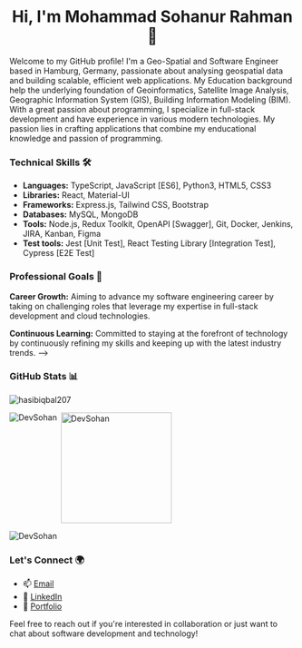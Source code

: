 <h1 align="center">Hi, I'm Mohammad Sohanur Rahman 👋</h1>

<p align="left">Welcome to my GitHub profile! I'm a Geo-Spatial and Software Engineer based in Hamburg, Germany, passionate about analysing geospatial data and building scalable, efficient web applications. My Education background help the underlying foundation of Geoinformatics, Satellite Image Analysis, Geographic Information System (GIS), Building Information Modeling (BIM). With a great passion about programming, I specialize in full-stack development and have experience in various modern technologies. My passion lies in crafting applications that combine my enducational knowledge and passion of programming.</p>

<!-- Skills -->
<h3 align="left">Technical Skills 🛠️</h3>

- **Languages:** TypeScript, JavaScript [ES6], Python3, HTML5, CSS3
- **Libraries:** React, Material-UI
- **Frameworks:** Express.js, Tailwind CSS, Bootstrap
- **Databases:** MySQL, MongoDB
- **Tools:** Node.js, Redux Toolkit, OpenAPI [Swagger], Git, Docker, Jenkins, JIRA, Kanban, Figma
- **Test tools:** Jest [Unit Test], React Testing Library [Integration Test], Cypress [E2E Test]
  
<!-- Projects
<h3 align="left">Key Projects 📚</h3>

- **[Help Me Learn](https://github.com/hasibiqbal207/help-me-learn):** A platform for university students to offer and find tutoring services.
- **[Splitwise Web](https://github.com/hasibiqbal207/splitwise-web):** An expense-tracking web application with a settlement feature for shared spending in a group.
- **[SafeAccess](https://github.com/hasibiqbal207/authentication-authorization):** A microservice for authentication and authorization providing secure access control.

You can view more of my work -> [here](https://github.com/hasibiqbal207?tab=repositories).

<!-- Professional Goals -->
<h3 align="left">Professional Goals 🚀</h3>

**Career Growth:** Aiming to advance my software engineering career by taking on challenging roles that leverage my expertise in full-stack development and cloud technologies.

**Continuous Learning:** Committed to staying at the forefront of technology by continuously refining my skills and keeping up with the latest industry trends.
 -->
<!-- Github Stats -->
<h3 align="left">GitHub Stats 📊</h3>
<p align="left"> <img src="https://visitcount.itsvg.in/api?id=hasibiqbal207&icon=0&color=0" alt="hasibiqbal207" /> </p>

<p><img align="left" src="https://github-readme-stats.vercel.app/api?username=DevSohan&theme=prussian&hide_border=false&include_all_commits=false&count_private=false&rank_icon=github" alt="DevSohan" /></p>

<p>&nbsp;<img align="center" src="https://github-readme-stats.vercel.app/api/top-langs/?username=DevSohan&theme=prussian&hide_border=false&include_all_commits=false&count_private=false&layout=compact" alt="DevSohan" height="195vw" /></p>

<p><img align="center" src="https://github-readme-streak-stats.herokuapp.com/?user=DevSohan&theme=prussian&hide_border=false" alt="DevSohan" /></p>


<!-- Let's Connect -->
<h3 align="left">Let's Connect 🌍</h3>

- 📫 [Email](mailto:shohandot@gmail.com)
- 🔗 [LinkedIn](https://www.linkedin.com/in/DevSohan/)
- 🔗 [Portfolio](https://devsohan.com)

Feel free to reach out if you're interested in collaboration or just want to chat about software development and technology! 
